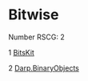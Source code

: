 <h1>Bitwise</h1>

Number RSCG: 2

   1 [BitsKit](/docs/BitsKit)

   2 [Darp.BinaryObjects](/docs/Darp.BinaryObjects)
    